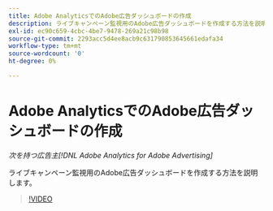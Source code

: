 ```yaml
---
title: Adobe AnalyticsでのAdobe広告ダッシュボードの作成
description: ライブキャンペーン監視用のAdobe広告ダッシュボードを作成する方法を説明します
exl-id: ec90c659-4cbc-4be7-9478-269a21c98b98
source-git-commit: 2293acc5d4ee8acb9c631790853645661edafa34
workflow-type: tm+mt
source-wordcount: '0'
ht-degree: 0%

---
```


# Adobe AnalyticsでのAdobe広告ダッシュボードの作成

*次を持つ広告主[!DNL Adobe Analytics for Adobe Advertising]*

ライブキャンペーン監視用のAdobe広告ダッシュボードを作成する方法を説明します。

>[!VIDEO](https://video.tv.adobe.com/v/33922)
